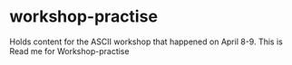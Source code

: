 # workshop-practise
Holds content for the ASCII workshop that happened on April 8-9.
This is Read me for Workshop-practise
